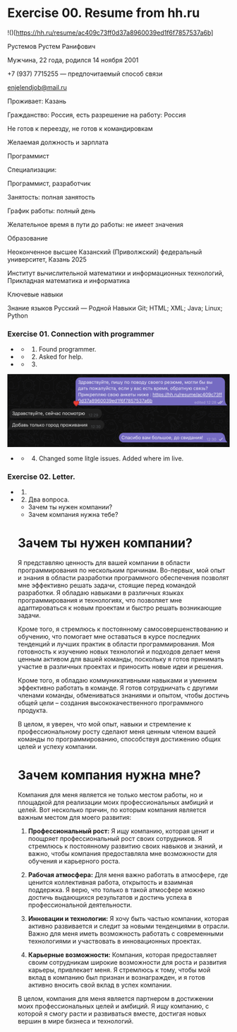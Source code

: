 # Exercise 00. Resume from hh.ru
!()[https://hh.ru/resume/ac409c73ff0d37a8960039ed1f6f7857537a6b]

Рустемов Рустем Ранифович

Мужчина, 22 года, родился 14 ноября 2001


+7 (937) 7715255 — предпочитаемый способ связи

enjelendjob@mail.ru


Проживает: Казань

Гражданство: Россия, есть разрешение на работу: Россия

Не готов к переезду, не готов к командировкам

Желаемая должность и зарплата

Программист

Специализации:

Программист, разработчик

Занятость: полная занятость

График работы: полный день

Желательное время в пути до работы: не имеет значения

Образование

Неоконченное высшее
Казанский (Приволжский) федеральный университет, Казань
2025

Институт вычислительной математики и информационных технологий, Прикладная математика и информатика

Ключевые навыки

Знание языков
Русский — Родной
Навыки
Git; HTML; XML; Java; Linux; Python

### Exercise 01. Connection with programmer

- - 1. Found programmer.

- - 2. Asked for help.

- - 3.
![](images/Task2.1.png)

- - 4. Changed some litgle issues. Added where im live.

### Exercise 02. Letter.

- 1.

- 2. Два вопроса.

  -  Зачем ты нужен компании? 
  -  Зачем компания нужна тебе?

    # Зачем ты нужен компании?
    Я представляю ценность для вашей компании в области программирования по нескольким причинам. Во-первых, мой опыт и знания в области разработки программного обеспечения позволят мне эффективно решать задачи, стоящие перед командой разработки. Я обладаю навыками в различных языках программирования и технологиях, что позволяет мне адаптироваться к новым проектам и быстро решать возникающие задачи.

    Кроме того, я стремлюсь к постоянному самосовершенствованию и обучению, что помогает мне оставаться в курсе последних тенденций и лучших практик в области программирования. Моя готовность к изучению новых технологий и подходов делает меня ценным активом для вашей команды, поскольку я готов принимать участие в различных проектах и приносить новые идеи и решения.

    Кроме того, я обладаю коммуникативными навыками и умением эффективно работать в команде. Я готов сотрудничать с другими членами команды, обмениваться знаниями и опытом, чтобы достичь общей цели – создания высококачественного программного продукта.

    В целом, я уверен, что мой опыт, навыки и стремление к профессиональному росту сделают меня ценным членом вашей команды по программированию, способствуя достижению общих целей и успеху компании.


    # Зачем компания нужна мне?

    Компания для меня является не только местом работы, но и площадкой для реализации моих профессиональных амбиций и целей. Вот несколько причин, по которым компания является важным местом для моего развития:

    1. **Профессиональный рост:** Я ищу компанию, которая ценит и поощряет профессиональный рост своих сотрудников. Я стремлюсь к постоянному развитию своих навыков и знаний, и важно, чтобы компания предоставляла мне возможности для обучения и карьерного роста.

    2. **Рабочая атмосфера:** Для меня важно работать в атмосфере, где ценится коллективная работа, открытость и взаимная поддержка. Я верю, что только в такой атмосфере можно достичь выдающихся результатов и достичь успеха в профессиональной деятельности.

    3. **Инновации и технологии:** Я хочу быть частью компании, которая активно развивается и следит за новыми тенденциями в отрасли. Важно для меня иметь возможность работать с современными технологиями и участвовать в инновационных проектах.

    4. **Карьерные возможности:** Компания, которая предоставляет своим сотрудникам широкие возможности для роста и развития карьеры, привлекает меня. Я стремлюсь к тому, чтобы мой вклад в компанию был признан и вознагражден, и я готов активно вносить свой вклад в успех компании.

    В целом, компания для меня является партнером в достижении моих профессиональных целей и амбиций. Я ищу компанию, с которой я смогу расти и развиваться вместе, достигая новых вершин в мире бизнеса и технологий.
